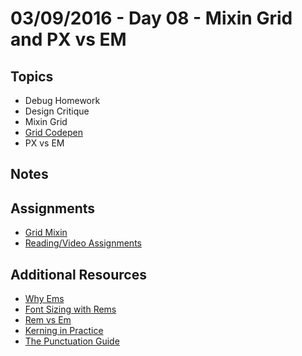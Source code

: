 # 03/09/2016 - Day 08 - Mixin Grid and PX vs EM

## Topics
- Debug Homework
- Design Critique
- Mixin Grid
- [Grid Codepen](http://codepen.io/abbylarner/pen/dYyBBN?editors=110)
- PX vs EM


## Notes

## Assignments
- [Grid Mixin](https://online.theironyard.com/library/paths/143/units/496/assignments/773)
- [Reading/Video Assignments](https://online.theironyard.com/library/paths/143/units/496/assignments/776)

## Additional Resources
- [Why Ems](https://css-tricks.com/why-ems/)
- [Font Sizing with Rems](http://snook.ca/archives/html_and_css/font-size-with-rem)
- [Rem vs Em](https://j.eremy.net/confused-about-rem-and-em/)
- [Kerning in Practice](http://www.webdesignerdepot.com/2012/07/kerning-in-practice-beware-odd-letter-spacing/)
- [The Punctuation Guide](http://www.thepunctuationguide.com/em-dash.html)


